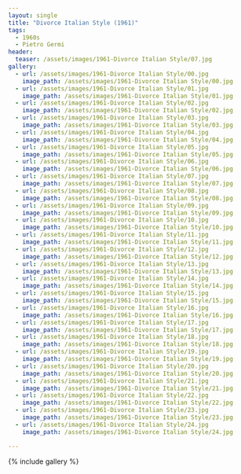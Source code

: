 ```yaml
---
layout: single
title: "Divorce Italian Style (1961)"
tags:
  - 1960s 
  - Pietro Germi
header:
  teaser: /assets/images/1961-Divorce Italian Style/07.jpg
gallery:
  - url: /assets/images/1961-Divorce Italian Style/00.jpg
    image_path: /assets/images/1961-Divorce Italian Style/00.jpg  
  - url: /assets/images/1961-Divorce Italian Style/01.jpg
    image_path: /assets/images/1961-Divorce Italian Style/01.jpg
  - url: /assets/images/1961-Divorce Italian Style/02.jpg
    image_path: /assets/images/1961-Divorce Italian Style/02.jpg
  - url: /assets/images/1961-Divorce Italian Style/03.jpg
    image_path: /assets/images/1961-Divorce Italian Style/03.jpg
  - url: /assets/images/1961-Divorce Italian Style/04.jpg
    image_path: /assets/images/1961-Divorce Italian Style/04.jpg
  - url: /assets/images/1961-Divorce Italian Style/05.jpg
    image_path: /assets/images/1961-Divorce Italian Style/05.jpg
  - url: /assets/images/1961-Divorce Italian Style/06.jpg
    image_path: /assets/images/1961-Divorce Italian Style/06.jpg
  - url: /assets/images/1961-Divorce Italian Style/07.jpg
    image_path: /assets/images/1961-Divorce Italian Style/07.jpg
  - url: /assets/images/1961-Divorce Italian Style/08.jpg
    image_path: /assets/images/1961-Divorce Italian Style/08.jpg
  - url: /assets/images/1961-Divorce Italian Style/09.jpg
    image_path: /assets/images/1961-Divorce Italian Style/09.jpg
  - url: /assets/images/1961-Divorce Italian Style/10.jpg
    image_path: /assets/images/1961-Divorce Italian Style/10.jpg
  - url: /assets/images/1961-Divorce Italian Style/11.jpg
    image_path: /assets/images/1961-Divorce Italian Style/11.jpg
  - url: /assets/images/1961-Divorce Italian Style/12.jpg
    image_path: /assets/images/1961-Divorce Italian Style/12.jpg
  - url: /assets/images/1961-Divorce Italian Style/13.jpg
    image_path: /assets/images/1961-Divorce Italian Style/13.jpg
  - url: /assets/images/1961-Divorce Italian Style/14.jpg
    image_path: /assets/images/1961-Divorce Italian Style/14.jpg
  - url: /assets/images/1961-Divorce Italian Style/15.jpg
    image_path: /assets/images/1961-Divorce Italian Style/15.jpg
  - url: /assets/images/1961-Divorce Italian Style/16.jpg
    image_path: /assets/images/1961-Divorce Italian Style/16.jpg
  - url: /assets/images/1961-Divorce Italian Style/17.jpg
    image_path: /assets/images/1961-Divorce Italian Style/17.jpg
  - url: /assets/images/1961-Divorce Italian Style/18.jpg
    image_path: /assets/images/1961-Divorce Italian Style/18.jpg
  - url: /assets/images/1961-Divorce Italian Style/19.jpg
    image_path: /assets/images/1961-Divorce Italian Style/19.jpg
  - url: /assets/images/1961-Divorce Italian Style/20.jpg
    image_path: /assets/images/1961-Divorce Italian Style/20.jpg
  - url: /assets/images/1961-Divorce Italian Style/21.jpg
    image_path: /assets/images/1961-Divorce Italian Style/21.jpg
  - url: /assets/images/1961-Divorce Italian Style/22.jpg
    image_path: /assets/images/1961-Divorce Italian Style/22.jpg
  - url: /assets/images/1961-Divorce Italian Style/23.jpg
    image_path: /assets/images/1961-Divorce Italian Style/23.jpg
  - url: /assets/images/1961-Divorce Italian Style/24.jpg
    image_path: /assets/images/1961-Divorce Italian Style/24.jpg

---
```

{% include gallery %}
